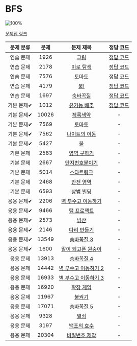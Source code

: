 # BFS

![100%](https://progress-bar.dev/6/?scale=30&title=progress&width=500&color=babaca&suffix=/30)

[문제집 링크](https://www.acmicpc.net/workbook/view/7313)

| 문제 분류 | 문제 | 문제 제목 | 정답 코드 |
| :--: | :--: | :--: | :--: |
| 연습 문제 | 1926 | [그림](https://www.acmicpc.net/problem/1926) | [정답 코드](../0x09/solutions/1926.py) |
| 연습 문제 | 2178 | [미로 탐색](https://www.acmicpc.net/problem/2178) | [정답 코드](../0x09/solutions/2178.py) |
| 연습 문제 | 7576 | [토마토](https://www.acmicpc.net/problem/7576) | [정답 코드](../0x09/solutions/7576.py) |
| 연습 문제 | 4179 | [불!](https://www.acmicpc.net/problem/4179) | [정답 코드](../0x09/solutions/4179.py) |
| 연습 문제 | 1697 | [숨바꼭질](https://www.acmicpc.net/problem/1697) | [정답 코드](../0x09/solutions/1697.py) |
| 기본 문제✔ | 1012 | [유기농 배추](https://www.acmicpc.net/problem/1012) | [정답 코드](../0x09/solutions/1012.py) |
| 기본 문제✔ | 10026 | [적록색약](https://www.acmicpc.net/problem/10026) | - |
| 기본 문제✔ | 7569 | [토마토](https://www.acmicpc.net/problem/7569) | - |
| 기본 문제✔ | 7562 | [나이트의 이동](https://www.acmicpc.net/problem/7562) | - |
| 기본 문제✔ | 5427 | [불](https://www.acmicpc.net/problem/5427) | - |
| 기본 문제 | 2583 | [영역 구하기](https://www.acmicpc.net/problem/2583) | - |
| 기본 문제 | 2667 | [단지번호붙이기](https://www.acmicpc.net/problem/2667) | - |
| 기본 문제 | 5014 | [스타트링크](https://www.acmicpc.net/problem/5014) | - |
| 기본 문제 | 2468 | [안전 영역](https://www.acmicpc.net/problem/2468) | - |
| 기본 문제 | 6593 | [상범 빌딩](https://www.acmicpc.net/problem/6593) | - |
| 응용 문제✔ | 2206 | [벽 부수고 이동하기](https://www.acmicpc.net/problem/2206) | - |
| 응용 문제✔ | 9466 | [텀 프로젝트](https://www.acmicpc.net/problem/9466) | - |
| 응용 문제✔ | 2573 | [빙산](https://www.acmicpc.net/problem/2573) | - |
| 응용 문제✔ | 2146 | [다리 만들기](https://www.acmicpc.net/problem/2146) | - |
| 응용 문제✔ | 13549 | [숨바꼭질 3](https://www.acmicpc.net/problem/13549) | - |
| 응용 문제✔ | 1600 | [말이 되고픈 원숭이](https://www.acmicpc.net/problem/1600) | - |
| 응용 문제 | 13913 | [숨바꼭질 4](https://www.acmicpc.net/problem/13913) | - |
| 응용 문제 | 14442 | [벽 부수고 이동하기 2](https://www.acmicpc.net/problem/14442) | - |
| 응용 문제 | 16933 | [벽 부수고 이동하기 3](https://www.acmicpc.net/problem/16933) | - |
| 응용 문제 | 16920 | [확장 게임](https://www.acmicpc.net/problem/16920) | - |
| 응용 문제 | 11967 | [불켜기](https://www.acmicpc.net/problem/11967) | - |
| 응용 문제 | 17071 | [숨바꼭질 5](https://www.acmicpc.net/problem/17071) | - |
| 응용 문제 | 9328 | [열쇠](https://www.acmicpc.net/problem/9328) | - |
| 응용 문제 | 3197 | [백조의 호수](https://www.acmicpc.net/problem/3197) | - |
| 응용 문제 | 20304 | [비밀번호 제작](https://www.acmicpc.net/problem/20304) | - |

